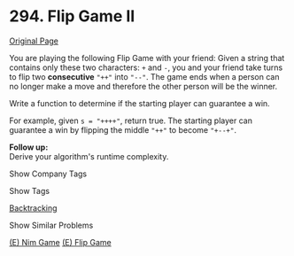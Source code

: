 # 294. Flip Game II

[Original Page](https://leetcode.com/problems/flip-game-ii/)

You are playing the following Flip Game with your friend: Given a string that contains only these two characters: `+` and `-`, you and your friend take turns to flip two **consecutive** `"++"` into `"--"`. The game ends when a person can no longer make a move and therefore the other person will be the winner.

Write a function to determine if the starting player can guarantee a win.

For example, given `s = "++++"`, return true. The starting player can guarantee a win by flipping the middle `"++"` to become `"+--+"`.

**Follow up:**  
Derive your algorithm's runtime complexity.

<div>

<div id="company_tags" class="btn btn-xs btn-warning">Show Company Tags</div>

<span class="hidebutton" style="display: none;">[Google](/company/google/)</span></div>

<div>

<div id="tags" class="btn btn-xs btn-warning">Show Tags</div>

<span class="hidebutton">[Backtracking](/tag/backtracking/)</span></div>

<div>

<div id="similar" class="btn btn-xs btn-warning">Show Similar Problems</div>

<span class="hidebutton">[(E) Nim Game](/problems/nim-game/) [(E) Flip Game](/problems/flip-game/)</span></div>